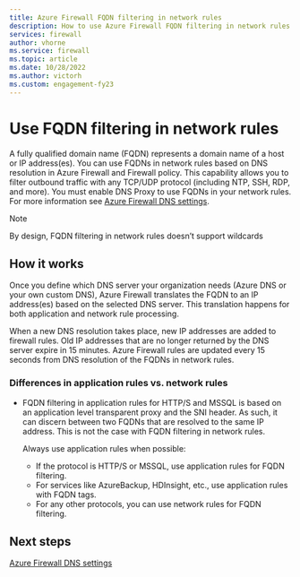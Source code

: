 ```yaml
---
title: Azure Firewall FQDN filtering in network rules
description: How to use Azure Firewall FQDN filtering in network rules
services: firewall
author: vhorne
ms.service: firewall
ms.topic: article
ms.date: 10/28/2022
ms.author: victorh
ms.custom: engagement-fy23
---
```


# Use FQDN filtering in network rules

A fully qualified domain name (FQDN) represents a domain name of a host or IP address(es). You can use FQDNs in network rules based on DNS resolution in Azure Firewall and Firewall policy. This capability allows you to filter outbound traffic with any TCP/UDP protocol (including NTP, SSH, RDP, and more). You must enable DNS Proxy to use FQDNs in your network rules. For more information see [Azure Firewall DNS settings](dns-settings.md).

> [!NOTE]
> By design, FQDN filtering in network rules doesn’t support wildcards

## How it works

Once you define which DNS server your organization needs (Azure DNS or your own custom DNS), Azure Firewall translates the FQDN to an IP address(es) based on the selected DNS server. This translation happens for both application and network rule processing.

When a new DNS resolution takes place, new IP addresses are added to firewall rules. Old IP addresses that are no longer returned by the DNS server expire in 15 minutes. Azure Firewall rules are updated every 15 seconds from DNS resolution of the FQDNs in network rules.

### Differences in application rules vs. network rules

- FQDN filtering in application rules for HTTP/S and MSSQL is based on an application level transparent proxy and the SNI header. As such, it can discern between two FQDNs that are resolved to the same IP address. This is not the case with FQDN filtering in network rules. 

   Always use application rules when possible:
  - If the protocol is HTTP/S or MSSQL, use application rules for FQDN filtering.
  - For services like AzureBackup, HDInsight, etc., use application rules with FQDN tags.
  - For any other protocols, you can use network rules for FQDN filtering.

## Next steps

[Azure Firewall DNS settings](dns-settings.md)
